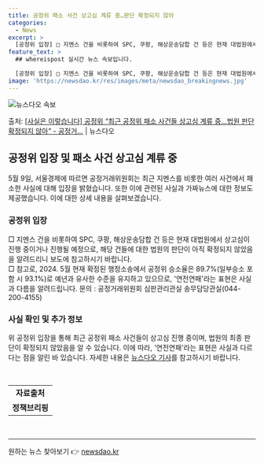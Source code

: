 ```yaml
---
title: 공정위 패소 사건 상고심 계류 중…판단 확정되지 않아
categories:
  - News
excerpt: >
  [공정위 입장] □ 지멘스 건을 비롯하여 SPC, 쿠팡, 해상운송담합 건 등은 현재 대법원에서 상고심이 진행…
feature_text: >
  ## whereispost 실시간 뉴스 속보입니다.

  [공정위 입장] □ 지멘스 건을 비롯하여 SPC, 쿠팡, 해상운송담합 건 등은 현재 대법원에서 상고심이 진행…
image: 'https://newsdao.kr/res/images/meta/newsdao_breakingnews.jpg'
---
```


![뉴스다오 속보](https://newsdao.kr/res/images/meta/newsdao_breakingnews.jpg)

<p>출처: <a href="https://newsdao.kr/3808" rel="dofollow">[사실은 이렇습니다] 공정위 “최근 공정위 패소 사건들 상고심 계류 중…법원 판단 확정되지 않아” - 공정거…</a> | 뉴스다오</p>

<h2 data-ke-size="size26">공정위 입장 및 패소 사건 상고심 계류 중</h2>
<p data-ke-size="size16">5월 9일, 서울경제에 따르면 공정거래위원회는 최근 지멘스를 비롯한 여러 사건에서 패소한 사실에 대해 입장을 밝혔습니다. 또한 이에 관련된 사실과 가짜뉴스에 대한 정보도 제공했습니다. 이에 대한 상세 내용을 살펴보겠습니다.</p>

<h3>공정위 입장</h3>
<p data-ke-size="size16">□ 지멘스 건을 비롯하여 SPC, 쿠팡, 해상운송담합 건 등은 현재 대법원에서 상고심이 진행 중이거나 진행될 예정으로, 해당 건들에 대한 법원의 판단이 아직 확정되지 않았음을 알려드리니 보도에 참고하시기 바랍니다.<br>
□ 참고로, 2024. 5월 현재 확정된 행정소송에서 공정위 승소율은 89.7%(일부승소 포함 시 93.1%)로 예년과 유사한 수준을 유지하고 있으므로, '연전연패'라는 표현은 사실과 다름을 알려드립니다. 문의 : 공정거래위원회 심판관리관실 송무담당관실(044-200-4155)</p>

<h3>사실 확인 및 추가 정보</h3>
<p data-ke-size="size16">위 공정위 입장을 통해 최근 공정위 패소 사건들이 상고심 진행 중이며, 법원의 최종 판단이 확정되지 않았음을 알 수 있습니다. 이에 따라, '연전연패'라는 표현은 사실과 다르다는 점을 알린 바 있습니다. 자세한 내용은 <a href="https://newsdao.kr/3808">뉴스다오 기사</a>를 참고하시기 바랍니다.</p>

<p data-ke-size="size16">&nbsp;</p>
<table>
   <tbody>
      <tr>
         <td style="text-align: center; height: 17px;"><b>자료출처</b></td>
      </tr>
      <tr>
         <td style="text-align: center; height: 17px;"><b>정책브리핑 </b></td>
      </tr>
   </tbody>
</table>
<p data-ke-size="size16">&nbsp;</p>
<hr> 

원하는 뉴스 찾아보기 👉 <a href="https://newsdao.kr" rel="dofollow">newsdao.kr</a>



